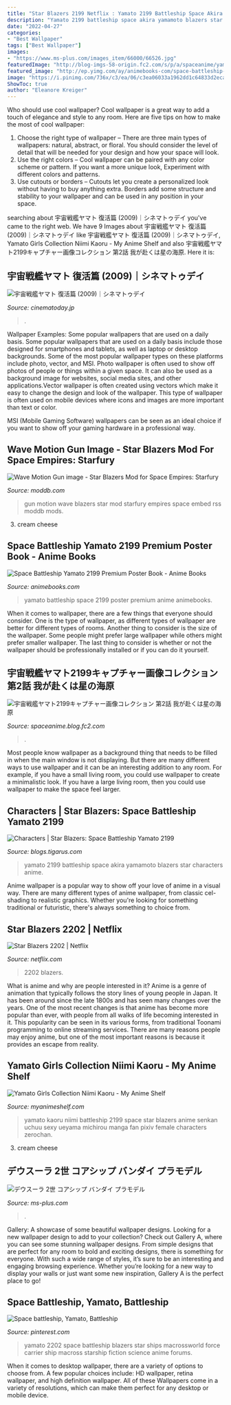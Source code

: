 ```yaml
---
title: "Star Blazers 2199 Netflix : Yamato 2199 Battleship Space Akira Yamamoto Blazers Star Characters Anime"
description: "Yamato 2199 battleship space akira yamamoto blazers star characters anime"
date: "2022-04-27"
categories:
- "Best Wallpaper"
tags: ["Best Wallpaper"]
images:
- "https://www.ms-plus.com/images_item/66000/66526.jpg"
featuredImage: "http://blog-imgs-58-origin.fc2.com/s/p/a/spaceanime/yamato2199-02-083-3.jpg"
featured_image: "http://ep.yimg.com/ay/animebooks-com/space-battleship-yamato-2199-premium-poster-book-3.gif"
image: "https://i.pinimg.com/736x/c3/ea/06/c3ea06033a1962dd1c64833d2ecadefc.jpg"
ShowToc: true
author: "Eleanore Kreiger"
---
```



Who should use cool wallpaper?
Cool wallpaper is a great way to add a touch of elegance and style to any room. Here are five tips on how to make the most of cool wallpaper: 
1) Choose the right type of wallpaper – There are three main types of wallpapers: natural, abstract, or floral. You should consider the level of detail that will be needed for your design and how your space will look. 
2) Use the right colors – Cool wallpaper can be paired with any color scheme or pattern. If you want a more unique look, Experiment with different colors and patterns. 
3) Use cutouts or borders – Cutouts let you create a personalized look without having to buy anything extra. Borders add some structure and stability to your wallpaper and can be used in any position in your space.

	

		
searching about 宇宙戦艦ヤマト 復活篇 (2009)｜シネマトゥデイ you've came to the right web. We have 9 Images about 宇宙戦艦ヤマト 復活篇 (2009)｜シネマトゥデイ like 宇宙戦艦ヤマト 復活篇 (2009)｜シネマトゥデイ, Yamato Girls Collection Niimi Kaoru - My Anime Shelf and also 宇宙戦艦ヤマト2199キャプチャー画像コレクション 第2話 我が赴くは星の海原. Here it is:
		
    
## 宇宙戦艦ヤマト 復活篇 (2009)｜シネマトゥデイ

<img loading=lazy src="https://img.cinematoday.jp/a/T0007608/_size_1200x/_v_1262473253/main.jpg" onerror="this.onerror=null;this.src='https://tse1.mm.bing.net/th?id=OIP.Agw-7MXHyJLwZA0y2wJvSgAAAA&amp;pid=15.1';" alt="宇宙戦艦ヤマト 復活篇 (2009)｜シネマトゥデイ">

_Source: cinematoday.jp_

>. 

	

Wallpaper Examples: Some popular wallpapers that are used on a daily basis.
Some popular wallpapers that are used on a daily basis include those designed for smartphones and tablets, as well as laptop or desktop backgrounds. Some of the most popular wallpaper types on these platforms include photo, vector, and MSI. 
Photo wallpaper is often used to show off photos of people or things within a given space. It can also be used as a background image for websites, social media sites, and other applications.Vector wallpaper is often created using vectors which make it easy to change the design and look of the wallpaper. This type of wallpaper is often used on mobile devices where icons and images are more important than text or color. 

MSI (Mobile Gaming Software) wallpapers can be seen as an ideal choice if you want to show off your gaming hardware in a professional way.

    
## Wave Motion Gun Image - Star Blazers Mod For Space Empires: Starfury

<img loading=lazy src="https://media.moddb.com/cache/images/mods/1/8/7768/thumb_620x2000/47613.jpg" onerror="this.onerror=null;this.src='https://tse1.mm.bing.net/th?id=OIP.xrhYylvPFx_yujXYnWB1BQHaFj&amp;pid=15.1';" alt="Wave Motion Gun image - Star Blazers Mod for Space Empires: Starfury">

_Source: moddb.com_

>gun motion wave blazers star mod starfury empires space embed rss moddb mods. 

	

3. cream cheese 

    
## Space Battleship Yamato 2199 Premium Poster Book - Anime Books

<img loading=lazy src="http://ep.yimg.com/ay/animebooks-com/space-battleship-yamato-2199-premium-poster-book-3.gif" onerror="this.onerror=null;this.src='https://tse3.mm.bing.net/th?id=OIP.-iX62qDPHQ-MyoKt9BsKvwHaJ4&amp;pid=15.1';" alt="Space Battleship Yamato 2199 Premium Poster Book - Anime Books">

_Source: animebooks.com_

>yamato battleship space 2199 poster premium anime animebooks. 

	

When it comes to wallpaper, there are a few things that everyone should consider. One is the type of wallpaper, as different types of wallpaper are better for different types of rooms. Another thing to consider is the size of the wallpaper. Some people might prefer large wallpaper while others might prefer smaller wallpaper. The last thing to consider is whether or not the wallpaper should be professionally installed or if you can do it yourself.

    
## 宇宙戦艦ヤマト2199キャプチャー画像コレクション 第2話 我が赴くは星の海原

<img loading=lazy src="http://blog-imgs-58-origin.fc2.com/s/p/a/spaceanime/yamato2199-02-083-3.jpg" onerror="this.onerror=null;this.src='https://tse3.mm.bing.net/th?id=OIP.MC1C5M-mjsU2mmyLDdNJXwHaEK&amp;pid=15.1';" alt="宇宙戦艦ヤマト2199キャプチャー画像コレクション 第2話 我が赴くは星の海原">

_Source: spaceanime.blog.fc2.com_

>. 

	

Most people know wallpaper as a background thing that needs to be filled in when the main window is not displaying. But there are many different ways to use wallpaper and it can be an interesting addition to any room. For example, if you have a small living room, you could use wallpaper to create a minimalistic look. If you have a large living room, then you could use wallpaper to make the space feel larger.

    
## Characters | Star Blazers: Space Battleship Yamato 2199

<img loading=lazy src="https://blogs.tigarus.com/anime-star-blazers-space-battleship-yamato-2199/wp-content/uploads/sites/anime/2018-1/sby2199-char-Akira-Yamamoto.jpg" onerror="this.onerror=null;this.src='https://tse3.mm.bing.net/th?id=OIP.nSBnrYr2gNtDMXLWNn1xhAAAAA&amp;pid=15.1';" alt="Characters | Star Blazers: Space Battleship Yamato 2199">

_Source: blogs.tigarus.com_

>yamato 2199 battleship space akira yamamoto blazers star characters anime. 

	

Anime wallpaper is a popular way to show off your love of anime in a visual way. There are many different types of anime wallpaper, from classic cel-shading to realistic graphics. Whether you're looking for something traditional or futuristic, there's always something to choice from.

    
## Star Blazers 2202 | Netflix

<img loading=lazy src="https://occ-0-3011-116.1.nflxso.net/dnm/api/v6/9pS1daC2n6UGc3dUogvWIPMR_OU/AAAABWc1t_Pq8fimyXR2ZV72ktNGwaq7B_T8TjEBk1IiGGBrGOHzdOBqc92OVGbJ9s4ysnXxVrzU1lYqEGRMS2c11on-QiT9EwtceCF4OJelzo13MSpt.jpg?r=3c0" onerror="this.onerror=null;this.src='https://tse2.mm.bing.net/th?id=OIP.P-PiUY7UxnH7n8RbDqNRdwAAAA&amp;pid=15.1';" alt="Star Blazers 2202 | Netflix">

_Source: netflix.com_

>2202 blazers. 

	

What is anime and why are people interested in it?
Anime is a genre of animation that typically follows the story lines of young people in Japan. It has been around since the late 1800s and has seen many changes over the years. One of the most recent changes is that anime has become more popular than ever, with people from all walks of life becoming interested in it. This popularity can be seen in its various forms, from traditional Toonami programming to online streaming services. There are many reasons people may enjoy anime, but one of the most important reasons is because it provides an escape from reality.

    
## Yamato Girls Collection Niimi Kaoru - My Anime Shelf

<img loading=lazy src="https://myanimeshelf.com/upload/dynamic/2013-12/01/Rin_Asano13858091882.jpeg" onerror="this.onerror=null;this.src='https://tse1.mm.bing.net/th?id=OIP.Z3gPu5_51kGbcmdWxHOkpgHaJ4&amp;pid=15.1';" alt="Yamato Girls Collection Niimi Kaoru - My Anime Shelf">

_Source: myanimeshelf.com_

>yamato kaoru niimi battleship 2199 space star blazers anime senkan uchuu sexy ueyama michirou manga fan pixiv female characters zerochan. 

	

3. cream cheese 

    
## デウスーラ 2世 コアシップ バンダイ プラモデル

<img loading=lazy src="https://www.ms-plus.com/images_item/66000/66526.jpg" onerror="this.onerror=null;this.src='https://tse2.mm.bing.net/th?id=OIP.4A7uywospqjjea12MXrM0AHaD_&amp;pid=15.1';" alt="デウスーラ 2世 コアシップ バンダイ プラモデル">

_Source: ms-plus.com_

>. 

	

Gallery: A showcase of some beautiful wallpaper designs.
Looking for a new wallpaper design to add to your collection? Check out Gallery A, where you can see some stunning wallpaper designs. From simple designs that are perfect for any room to bold and exciting designs, there is something for everyone. With such a wide range of styles, it’s sure to be an interesting and engaging browsing experience. Whether you’re looking for a new way to display your walls or just want some new inspiration, Gallery A is the perfect place to go!





	
	
    
## Space Battleship, Yamato, Battleship

<img loading=lazy src="https://i.pinimg.com/736x/c3/ea/06/c3ea06033a1962dd1c64833d2ecadefc.jpg" onerror="this.onerror=null;this.src='https://tse1.mm.bing.net/th?id=OIP.QPU_SgBLk23gW-YYmNutSwHaKc&amp;pid=15.1';" alt="Space battleship, Yamato, Battleship">

_Source: pinterest.com_

>yamato 2202 space battleship blazers star ships macrossworld force carrier ship macross starship fiction science anime forums. 

	

When it comes to desktop wallpaper, there are a variety of options to choose from. A few popular choices include: HD wallpaper, retina wallpaper, and high definition wallpaper. All of these Wallpapers come in a variety of resolutions, which can make them perfect for any desktop or mobile device. 

